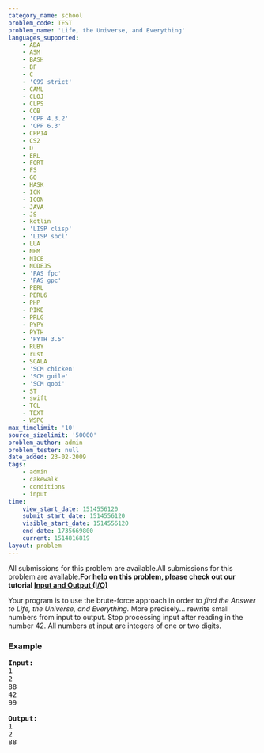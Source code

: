 ```yaml
---
category_name: school
problem_code: TEST
problem_name: 'Life, the Universe, and Everything'
languages_supported:
    - ADA
    - ASM
    - BASH
    - BF
    - C
    - 'C99 strict'
    - CAML
    - CLOJ
    - CLPS
    - COB
    - 'CPP 4.3.2'
    - 'CPP 6.3'
    - CPP14
    - CS2
    - D
    - ERL
    - FORT
    - FS
    - GO
    - HASK
    - ICK
    - ICON
    - JAVA
    - JS
    - kotlin
    - 'LISP clisp'
    - 'LISP sbcl'
    - LUA
    - NEM
    - NICE
    - NODEJS
    - 'PAS fpc'
    - 'PAS gpc'
    - PERL
    - PERL6
    - PHP
    - PIKE
    - PRLG
    - PYPY
    - PYTH
    - 'PYTH 3.5'
    - RUBY
    - rust
    - SCALA
    - 'SCM chicken'
    - 'SCM guile'
    - 'SCM qobi'
    - ST
    - swift
    - TCL
    - TEXT
    - WSPC
max_timelimit: '10'
source_sizelimit: '50000'
problem_author: admin
problem_tester: null
date_added: 23-02-2009
tags:
    - admin
    - cakewalk
    - conditions
    - input
time:
    view_start_date: 1514556120
    submit_start_date: 1514556120
    visible_start_date: 1514556120
    end_date: 1735669800
    current: 1514816819
layout: problem
---
```

All submissions for this problem are available.All submissions for this problem are available.**For help on this problem, please check out our tutorial [Input and Output (I/O)](http://blog.codechef.com/2009/02/24/54/)**


Your program is to use the brute-force approach in order to _find the Answer to Life, the Universe, and Everything._ More precisely... rewrite small numbers from input to output. Stop processing input after reading in the number 42. All numbers at input are integers of one or two digits.

### Example

<pre>
<b>Input:</b>
1
2
88
42
99

<b>Output:</b>
1
2
88

</pre>